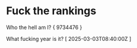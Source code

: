 # Fuck the rankings

Who the hell am I?
{ 9734476 }

What fucking year is it?
[ 2025-03-03T08:40:00Z ]
